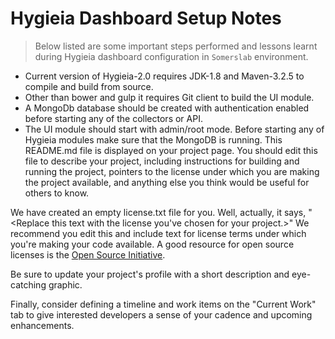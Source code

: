 # Hygieia Dashboard Setup Notes

>Below listed are some important steps performed and lessons learnt during Hygieia dashboard configuration in `Somerslab` environment.

 - Current version of Hygieia-2.0 requires JDK-1.8 and Maven-3.2.5 to compile and build from source.
 - Other than bower and gulp it requires Git client to build the UI module.
 - A MongoDb database should be created with authentication enabled before starting any of the collectors or API.
 - The UI module should start with admin/root mode. Before starting any of Hygieia modules make sure that the MongoDB is running.
This README.md file is displayed on your project page. You should edit this 
file to describe your project, including instructions for building and 
running the project, pointers to the license under which you are making the 
project available, and anything else you think would be useful for others to
know.

We have created an empty license.txt file for you. Well, actually, it says,
"<Replace this text with the license you've chosen for your project.>" We 
recommend you edit this and include text for license terms under which you're
making your code available. A good resource for open source licenses is the 
[Open Source Initiative](http://opensource.org/).

Be sure to update your project's profile with a short description and 
eye-catching graphic.

Finally, consider defining a timeline and work items on the "Current Work" tab 
to give interested developers a sense of your cadence and upcoming enhancements.
